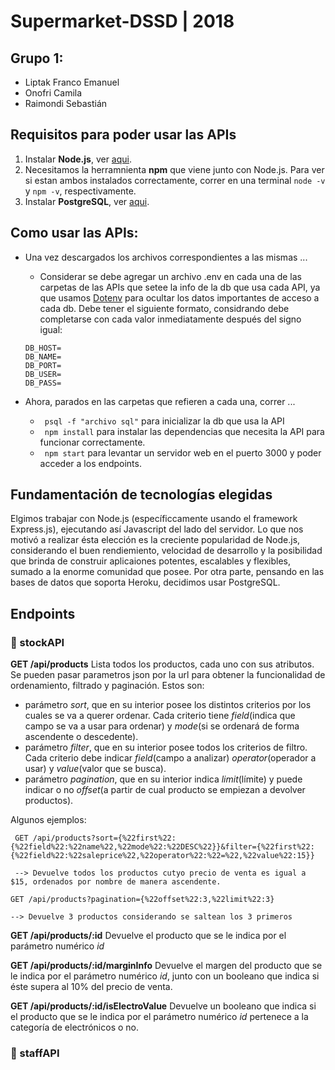 # Supermarket-DSSD | 2018

## Grupo 1:
- Liptak Franco Emanuel
- Onofri Camila
- Raimondi Sebastián

## Requisitos para poder usar las APIs
1. Instalar **Node.js**, ver [aqui](https://nodejs.org/es/download/package-manager/).
2. Necesitamos la herramnienta **npm** que viene junto con Node.js. Para ver si estan ambos instalados correctamente, correr en una terminal `node -v` y `npm -v`, respectivamente.
3. Instalar **PostgreSQL**, ver [aqui](https://www.postgresql.org/download/).

## Como usar las APIs:

- Una vez descargados los archivos correspondientes a las mismas ...
    - Considerar se debe agregar un archivo .env en cada una de las carpetas de las APIs que setee la info de la db que usa cada API, ya que usamos [Dotenv](https://www.npmjs.com/package/dotenv) para ocultar los datos importantes de acceso a cada db. Debe tener el siguiente formato, considrando debe completarse con cada valor inmediatamente después del signo igual:
    ```
    DB_HOST=
    DB_NAME=
    DB_PORT=
    DB_USER=
    DB_PASS=
    ```


- Ahora, parados en las carpetas que refieren a cada una, correr ... 
    - ` psql -f "archivo sql"` para inicializar la db que usa la API
    - ` npm install` para instalar las dependencias que necesita la API para funcionar correctamente.
    - ` npm start` para levantar un servidor web en el puerto 3000 y poder acceder a los endpoints.



## Fundamentación de tecnologías elegidas

Elgimos trabajar con Node.js (específiccamente usando el framework Express.js), ejecutando así Javascript del lado del servidor. Lo que nos motivó a realizar ésta elección es la creciente popularidad de Node.js, considerando el buen rendiemiento, velocidad de desarrollo y la posibilidad que brinda de construir aplicaiones potentes, escalables y flexibles, sumado a la enorme comunidad que posee. Por otra parte, pensando en las bases de datos que soporta Heroku, decidimos usar PostgreSQL.

## Endpoints

### :rocket: stockAPI

**GET /api/products**
Lista todos los productos, cada uno con sus atributos. Se pueden pasar parametros json por la url para obtener la funcionalidad de ordenamiento, filtrado y paginación. Estos son:

- parámetro _sort_, que en su interior posee los distintos criterios por los cuales se va a querer ordenar. Cada criterio tiene _field_(indica que campo se va a usar para ordenar) y _mode_(si se ordenará de forma ascendente o descedente).
- parámetro _filter_, que en su interior posee todos los criterios de filtro. Cada criterio debe indicar _field_(campo a analizar) _operator_(operador a usar) y _value_(valor que se busca).
- parámetro _pagination_, que en su interior indica _limit_(límite) y puede indicar o no _offset_(a partir de cual producto se empiezan a devolver productos).

Algunos ejemplos:

```
 GET /api/products?sort={%22first%22:{%22field%22:%22name%22,%22mode%22:%22DESC%22}}&filter={%22first%22:{%22field%22:%22saleprice%22,%22operator%22:%22=%22,%22value%22:15}}

 --> Devuelve todos los productos cutyo precio de venta es igual a $15, ordenados por nombre de manera ascendente.
```

```
GET /api/products?pagination={%22offset%22:3,%22limit%22:3}

--> Devuelve 3 productos considerando se saltean los 3 primeros
```

**GET /api/products/:id**
Devuelve el producto que se le indica por el parámetro numérico _id_

**GET /api/products/:id/marginInfo**
Devuelve el margen del producto que se le indica por el parámetro numérico _id_, junto con un booleano que indica si éste supera al 10% del precio de venta.


**GET /api/products/:id/isElectroValue**
Devuelve un booleano que indica si el producto que se le indica por el parámetro numérico _id_ pertenece a la categoría de electrónicos o no.





### :rocket: staffAPI
